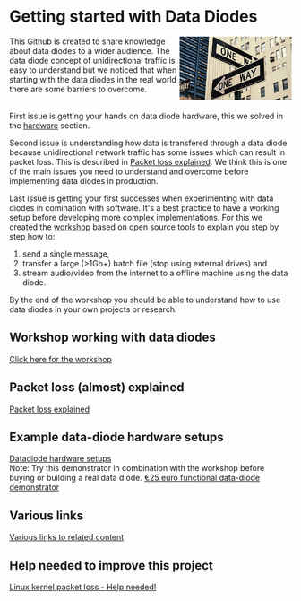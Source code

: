 # Getting started with Data Diodes

<img align="right" width="200" src="img/street_sign_one_way-source_wallpaperflare.jpg">
This Github is created to share knowledge about data diodes to a wider audience. The data diode concept of unidirectional traffic is easy to understand but we noticed that when starting with the data diodes in the real world there are some barriers to overcome. <br><br> 


First issue is getting your hands on data diode hardware, this we solved in the [hardware](datadiode_hardware_setups.md) section.


Second issue is understanding how data is transfered through a data diode because unidirectional network traffic has some issues which can result in packet loss. This is described in [Packet loss explained](packetloss_explained.md). We think this is one of the main issues you need to understand and overcome before implementing data diodes in production.

Last issue is getting your first successes when experimenting with data diodes in comination with software. It's a best practice to have a working setup before developing more complex implementations. For this we created the [workshop](workshop/readme.md) based on open source tools to explain you step by step how to: <br> 
1) send a single message, <br>
2) transfer a large (>1Gb+) batch file (stop using external drives) and <br>
3) stream audio/video from the internet to a offline machine using the data diode.

By the end of the workshop you should be able to understand how to use data diodes in your own projects or research.

## Workshop working with data diodes
[Click here for the workshop](workshop/readme.md)

## Packet loss (almost) explained
[Packet loss explained](packetloss_explained.md)

## Example data-diode hardware setups
[Datadiode hardware setups](datadiode_hardware_setups.md) <br>
Note: Try this demonstrator in combination with the workshop before buying or building a real data diode. [€25 euro functional data-diode demonstrator](https://github.com/Vrolijk/OSDD/blob/main/examples/25_euro_data-diode_demonstator.md) 

## Various links 
[Various links to related content](external_content.md)

## Help needed to improve this project
[Linux kernel packet loss - Help needed!](https://github.com/Vrolijk/OSDD/issues/6)
